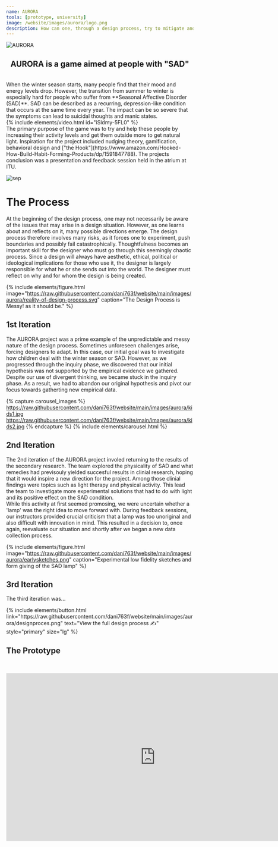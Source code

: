 ```yaml
---
name: AURORA
tools: [prototype, university]
image: /website/images/aurora/logo.png
description: How can one, through a design process, try to mitigate and prevent the complex emotional issues that arise in connection with the change of season from summer to winter?
---
```

![AURORA](/website/images/aurora/aurora.png)  
## <center>AURORA is a game aimed at people with "SAD"<center/>
<br>
When the winter season starts, many people find that their mood and energy levels drop. However, the transition from summer to winter is especially hard for people who suffer from **Seasonal Affective Disorder (SAD)**. SAD can be described as a recurring, depression-like condition that occurs at the same time every year. The impact can be so severe that the symptoms can lead to suicidal thoughts and manic states.  
<br>
{% include elements/video.html id="iSldmy-5FL0" %}
<br>
The primary purpose of the game was to try and help these people by increasing their activity levels and get them outside more to get natural light. Inspiration for the project included nudging theory, gamification, behavioral design and ["the Hook"](https://www.amazon.com/Hooked-How-Build-Habit-Forming-Products/dp/1591847788). The projects conclusion was a presentation and feedback session held in the atrium at ITU.  
<br>

![sep](/website/images/sep.svg)

# The Process
At the beginning of the design process, one may not necessarily be aware of the issues that may arise in a design situation. However, as one learns about and reflects on it, many possible directions emerge. The design process therefore involves many risks, as it forces one to experiment, push boundaries and possibly fail catastrophically. Thoughtfulness becomes an important skill for the designer who must go through this seemingly chaotic process. Since a design will always have aesthetic, ethical, political or ideological implications for those who use it, the designer is largely responsible for what he or she sends out into the world. The designer must reflect on why and for whom the design is being created.

{% include elements/figure.html image="https://raw.githubusercontent.com/dani763f/website/main/images/aurora/reality-of-design-process.svg" caption="The Design Process is Messy! as it should be." %}  


## 1st Iteration

The AURORA project was a prime example of the unpredictable and messy nature of the design process. Sometimes unforeseen challenges arise, forcing designers to adapt. In this case, our initial goal was to investigate how children deal with the winter season or SAD. However, as we progressed through the inquiry phase, we discovered that our initial hypothesis was not supported by the empirical evidence we gathered. Despite our use of divergent thinking, we became stuck in the inquiry phase. As a result, we had to abandon our original hypothesis and pivot our focus towards gatherting new empirical data.

{% capture carousel_images %}
https://raw.githubusercontent.com/dani763f/website/main/images/aurora/kids1.jpg
https://raw.githubusercontent.com/dani763f/website/main/images/aurora/kids2.jpg
{% endcapture %}
{% include elements/carousel.html %}


## 2nd Iteration

The 2nd iteration of the AURORA project involed returning to the results of the secondary research. The team explored the physicality of SAD and what remedies had previsouly yielded succesful results in clinial research, hoping that it would inspire a new direction for the project. Among those clinial findings were topics such as light therapy and physical activity. This lead the team to investigate more experimental solutions that had to do with light and its positive effect on the SAD condition.  
While this activity at first seemed promosing, we were uncertain whether a 'lamp' was the right idea to move forward with. During feedback sessions, our instructors provided crucial criticism that a lamp was too unoriginal and also difficult with innovation in mind. This resulted in a decision to, once again, reevaluate our situation and shortly after we began a new data collection process.

{% include elements/figure.html image="https://raw.githubusercontent.com/dani763f/website/main/images/aurora/earlysketches.png" caption="Experimental low fidelity sketches and form giving of the SAD lamp" %}  



## 3rd Iteration  
The third iteration was...

<p class="text-center">
{% include elements/button.html link="https://raw.githubusercontent.com/dani763f/website/main/images/aurora/designproces.png" text="View the full design process ✍️" style="primary" size="lg" %}
</p>  

## The Prototype
<br>

<p class="text-center">
<iframe style="border: 1px solid rgba(0, 0, 0, 0.1);" width="800" height="450" src="https://www.figma.com/embed?embed_host=share&url=https%3A%2F%2Fwww.figma.com%2Ffile%2FBl6sIi3G0tEFhMFnJHgN21%2FAURORA%3Fnode-id%3D0%253A1%26t%3DVefSpcKoZVQKO7uK-1" allowfullscreen></iframe>
</p>
